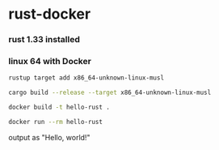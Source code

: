 # rust-docker

### rust 1.33 installed
### linux 64 with Docker

```bash
rustup target add x86_64-unknown-linux-musl
```

```bash
cargo build --release --target x86_64-unknown-linux-musl
```

```bash
docker build -t hello-rust .
```

```bash
docker run --rm hello-rust
```

output as "Hello, world!"
